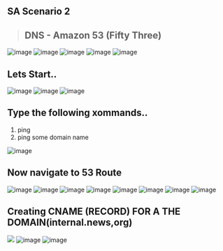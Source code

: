 ## SA Scenario 2
> ## DNS - Amazon 53 (Fifty Three)

<img alt="image" src="https://github.com/Brindha-m/AWS_Games/assets/72887609/017ad260-8978-4c28-9771-de3bb24b41d0">
<img alt="image" src="https://github.com/Brindha-m/AWS_Games/assets/72887609/4171419e-ee1d-490d-b604-6ceae10ff7ea">
<img alt="image" src="https://github.com/Brindha-m/AWS_Games/assets/72887609/2d22a013-8984-42a4-a9d5-235e85680d8b">
<img alt="image" src="https://github.com/Brindha-m/AWS_Games/assets/72887609/9160dd6c-43f0-4e71-b0bd-91c291ad00f4">
<img alt="image" src="https://github.com/Brindha-m/AWS_Games/assets/72887609/51f548e5-1efe-454b-b75d-124db5cde6f8">

## Lets Start..
<img alt="image" src="https://github.com/Brindha-m/AWS_Games/assets/72887609/62c3d051-17f0-4658-ba27-31785aa5af8f">
<img alt="image" src="https://github.com/Brindha-m/AWS_Games/assets/72887609/bc88b05b-21f3-4215-bed7-93cf845dc0f7">
<img alt="image" src="https://github.com/Brindha-m/AWS_Games/assets/72887609/6df37557-3e61-485e-a0e7-89396f274aca">

<br>

## Type the following xommands..
  1. ping <ip address>
  2. ping some domain name

<img alt="image" src="https://github.com/Brindha-m/AWS_Games/assets/72887609/619c88fb-ac66-4824-9383-80585607fe7f">

## Now navigate to 53 Route

<img alt="image" src="https://github.com/Brindha-m/AWS_Games/assets/72887609/467529db-09fa-4f68-b11f-26647efcfe52">
<img alt="image" src="https://github.com/Brindha-m/AWS_Games/assets/72887609/4848d9de-21bc-46b4-9b71-09f4d20fb26f">
<img alt="image" src="https://github.com/Brindha-m/AWS_Games/assets/72887609/8762c723-d114-4482-a850-56de8a2137f3">
<img alt="image" src="https://github.com/Brindha-m/AWS_Games/assets/72887609/d9bbf665-b4f7-4f1d-89e5-dc842e84223d">
<img alt="image" src="https://github.com/Brindha-m/AWS_Games/assets/72887609/4ee5a0ec-4e0d-4884-9bb1-864be6203f30">
<img alt="image" src="https://github.com/Brindha-m/AWS_Games/assets/72887609/282d2d80-626f-4df5-964b-36ffe75f72e4">
<img alt="image" src="https://github.com/Brindha-m/AWS_Games/assets/72887609/951a1896-40f2-420e-91aa-2320c25f9e65">
<img alt="image" src="https://github.com/Brindha-m/AWS_Games/assets/72887609/754ba47b-c5ef-4642-a1bb-26435804d750">

## Creating CNAME (RECORD) FOR A THE DOMAIN(internal.news,org)

<img src ="https://github.com/Brindha-m/AWS_Games/assets/72887609/339b2aeb-8a21-4d43-ae0f-1c417d78c5bb">
<img alt="image" src="https://github.com/Brindha-m/AWS_Games/assets/72887609/171ab23b-e6ad-433d-95e1-4f55e3dc51e4">
<img alt="image" src="https://github.com/Brindha-m/AWS_Games/assets/72887609/b097b509-f57c-4c31-980f-a23cd2274494">
